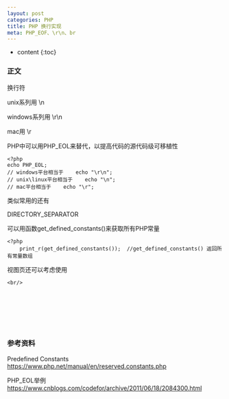 ```yaml
---
layout: post
categories: PHP
title: PHP 换行实现
meta: PHP_EOF、\r\n、br
---
```

* content
{:toc}

### 正文

换行符

unix系列用 \n

windows系列用 \r\n

mac用 \r

PHP中可以用PHP_EOL来替代，以提高代码的源代码级可移植性

```
<?php
echo PHP_EOL;
// windows平台相当于    echo "\r\n";
// unix\linux平台相当于    echo "\n";
// mac平台相当于    echo "\r";
```

类似常用的还有

DIRECTORY_SEPARATOR

可以用函数get_defined_constants()来获取所有PHP常量

```
<?php
    print_r(get_defined_constants());  //get_defined_constants() 返回所有常量数组
```

视图页还可以考虑使用 
```
<br/>
```

<br/><br/><br/><br/><br/>
### 参考资料

Predefined Constants <https://www.php.net/manual/en/reserved.constants.php>

PHP_EOL举例 <https://www.cnblogs.com/codefor/archive/2011/06/18/2084300.html>
